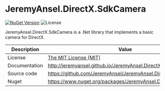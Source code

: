 # JeremyAnsel.DirectX.SdkCamera

[![NuGet Version](https://buildstats.info/nuget/JeremyAnsel.DirectX.SdkCamera)](https://www.nuget.org/packages/JeremyAnsel.DirectX.SdkCamera)
![License](https://img.shields.io/github/license/JeremyAnsel/JeremyAnsel.DirectX.SdkCamera)

JeremyAnsel.DirectX.SdkCamera is a .Net library that implements a basic camera for DirectX.

Description     | Value
----------------|----------------
License         | [The MIT License (MIT)](https://github.com/JeremyAnsel/JeremyAnsel.DirectX.SdkCamera/blob/master/LICENSE.txt)
Documentation   | http://jeremyansel.github.io/JeremyAnsel.DirectX.SdkCamera
Source code     | https://github.com/JeremyAnsel/JeremyAnsel.DirectX.SdkCamera
Nuget           | https://www.nuget.org/packages/JeremyAnsel.DirectX.SdkCamera
